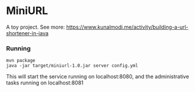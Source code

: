 # MiniURL

A toy project. See more: https://www.kunalmodi.me/activity/building-a-url-shortener-in-java

### Running

```
mvn package
java -jar target/miniurl-1.0.jar server config.yml
```

This will start the service running on localhost:8080, and the administrative tasks running on localhost:8081
